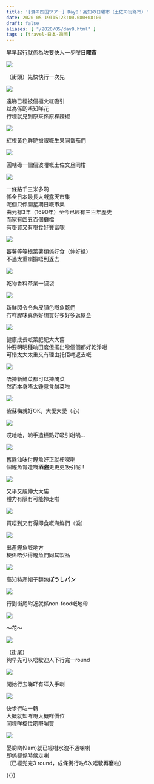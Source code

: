 ```yaml
---
title: '[食の四国ツアー] Day8：高知の日曜市（土佐の街路市）'
date: 2020-05-19T15:23:00.080+08:00
draft: false
aliases: [ "/2020/05/day8.html" ]
tags : [travel-日本-四國]
---
```


早早起行就係為咗要快人一步嚟**日曜市**

![](/images/shikoku8b1.jpg)

（街頭）先快快行一次先

![](/images/shikoku8b2.jpg)

遠睇已經被個極火紅吸引  
以為係啲唔知咩花  
行埋就見到原來係原棵辣椒

![](/images/shikoku8b3.jpg)

紅橙黃色鮮艷搶眼嘅生果同番茄們

![](/images/shikoku8b4.jpg)

圓咕碌一個個波咁嘅土佐文旦同柑

![](/images/shikoku8b5.jpg)

一條路千三米多啲  
係全日本最長大嘅露天市集  
呢個只係開星期日嘅市集  
由元禄3年（1690年）至今已經有三百年歷史  
而家有四五百個攤檔  
有嘢買又有嘢食好豐富㗎

![](/images/shikoku8b6.jpg)

蕃薯等等根菜薯類係好食（仲好抵）  
不過太重喇搬唔到返去

![](/images/shikoku8b7.jpg)

乾物香料茶業一袋袋

![](/images/shikoku8b8.jpg)

新鮮閃令令魚皮顏色嘅魚乾們  
冇咩腥味真係好想買好多好多返屋企

![](/images/shikoku8b9.jpg)

健康成長嘅菜肥肥大大舊  
仲要明明種响田度但擺出嚟個個都好乾淨咁  
可惜太大太重又冇理由托佢哋返去嘅

![](/images/shikoku8b10.jpg)

唔揀新鮮菜都可以揀醃菜  
然而本身唔太鍾意食鹹菜啦

![](/images/shikoku8b11.jpg)

紫蘇梅就好OK，大愛大愛（心）

![](/images/shikoku8b12.jpg)

哎吔吔，啲手造糕點好吸引咁喎...

![](/images/shikoku8b13.jpg)

舊醬油味付鰹魚好正就梗㗎喇  
個鰹魚胃造嘅**酒盗**更更更吸引呢！

![](/images/shikoku8b14.jpg)

又平又靚仲大大袋  
體力有限冇可能拎走啦

![](/images/shikoku8b15.jpg)

買唔到又冇得即食嘅海鮮們（淚）

![](/images/shikoku8b16.jpg)

出產鰹魚嘅地方  
梗係唔少得鰹魚們同其製品

![](/images/shikoku8b17.jpg)

高知特產帽子麵包**ぼうしパン**

![](/images/shikoku8b18.jpg)

行到街尾附近就係non-food嘅地帶

![](/images/shikoku8b19.jpg)

～花～

![](/images/shikoku8b20.jpg)

（街尾）   
夠早先可以唔駛迫人下行完一round

![](/images/shikoku8b21.jpg)

開始行去睇吓有咩入手喇

![](/images/shikoku8b22.jpg)

快步行咗一轉  
大概就知咩嘢大概咩價位  
同埋咩檔位啲嘢啱買

![](/images/shikoku8b23.jpg)

晏啲啲(9am)就已經咁水洩不通㗎喇  
即係都係時候走喇  
（已經兜完3 round，成條街行咗6次唔駛再磨啦）

  
  

{{<shikoku>}}
